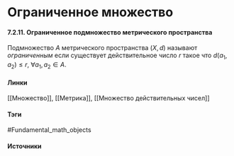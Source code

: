 # Ограниченное множество
#### 7.2.11. Ограниченное подмножество метрического пространства
Подмножество $A$ метрического пространства $(X,d)$ называют *ограниченным* если существует действительное число $r$ такое что $d(a_{1},a_{2})\le r$, $\forall a_{1},a_{2}\in A$.

#### Линки
 [[Множество]],
 [[Метрика]],
 [[Множество действительных чисел]]
#### Тэги
 #Fundamental_math_objects 
#### Источники

